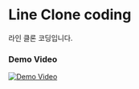 # Line Clone coding

라인 클론 코딩입니다.


### Demo Video
[![Demo Video](https://i.ytimg.com/vi/gRzoQs-TKt0/hqdefault.jpg?sqp=-oaymwEZCPYBEIoBSFXyq4qpAwsIARUAAIhCGAFwAQ==&rs=AOn4CLBJxSu49LwnBeH4Mt9xYfQWVAqyeg)](https://www.youtube.com/watch?v=gRzoQs-TKt0&feature=youtu.be)
